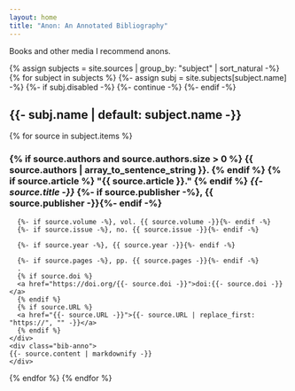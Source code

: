 ```yaml
---
layout: home
title: "Anon: An Annotated Bibliography"
---
```


Books and other media I recommend anons.

{% assign subjects = site.sources | group_by: "subject" | sort_natural -%}
{% for subject in subjects %}
  {%- assign subj = site.subjects[subject.name] -%}
  {%- if subj.disabled -%}
    {%- continue -%}
  {%- endif -%}

  <h2>{{- subj.name | default: subject.name -}}</h2>
  {% for source in subject.items %}
  <section class="bib">
    <div class="bib-title">
      <h3 class="bib-heading">
        {% if source.authors and source.authors.size > 0 %}
          {{ source.authors | array_to_sentence_string }}.
        {% endif %}
        {% if source.article %}
        "{{ source.article }}."
        {% endif %}
        <i>{{- source.title -}}</i>
        {%- if source.publisher -%}, {{ source.publisher -}}{%- endif -%}
      </h3>

      {%- if source.volume -%}, vol. {{ source.volume -}}{%- endif -%}
      {%- if source.issue -%}, no. {{ source.issue -}}{%- endif -%}

      {%- if source.year -%}, {{ source.year -}}{%- endif -%}

      {%- if source.pages -%}, pp. {{ source.pages -}}{%- endif -%}
      .
      {% if source.doi %}
      <a href="https://doi.org/{{- source.doi -}}">doi:{{- source.doi -}}</a>
      {% endif %}
      {% if source.URL %}
      <a href="{{- source.URL -}}">{{- source.URL | replace_first: "https://", "" -}}</a>
      {% endif %}
    </div>
    <div class="bib-anno">
    {{- source.content | markdownify -}}
    </div>
  </section>
  {% endfor %}
{% endfor %}
